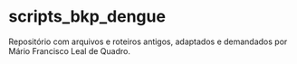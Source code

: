 # scripts_bkp_dengue
Repositório com arquivos e roteiros antigos, adaptados e demandados por Mário Francisco Leal de Quadro.
